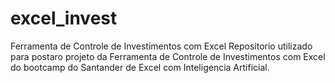 # excel_invest
Ferramenta de Controle de Investimentos com Excel
Repositorio utilizado para postaro projeto da Ferramenta de Controle de Investimentos com Excel do bootcamp do Santander de Excel com Inteligencia Artificial.

